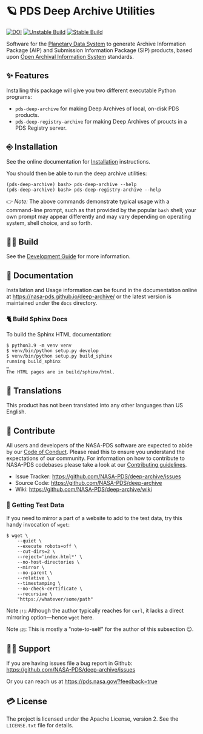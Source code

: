 # 🪐 PDS Deep Archive Utilities


[![DOI](https://zenodo.org/badge/DOI/10.5281/zenodo.5750540.svg)](https://doi.org/10.5281/zenodo.5750540) [![Unstable Build](https://github.com/NASA-PDS/deep-archive/workflows/%F0%9F%A4%AA%20Unstable%20integration%20&%20delivery/badge.svg "Latest unstable integration log")](https://github.com/NASA-PDS/deep-archive/actions?query=workflow%3A%22%F0%9F%A4%AA+Unstable+integration+%26+delivery%22) [![Stable Build](https://github.com/NASA-PDS/deep-archive/workflows/%F0%9F%98%8C%20Stable%20integration%20&%20delivery/badge.svg "Latest stable integration log")](https://github.com/NASA-PDS/deep-archive/actions?query=workflow%3A%22%F0%9F%98%8C+Stable+integration+%26+delivery%2)


Software for the [Planetary Data System](https://pds.nasa.gov/) to generate Archive Information Package (AIP) and Submission Information Package (SIP) products, based upon [Open Archival Information System](https://www2.archivists.org/groups/standards-committee/open-archival-information-system-oais) standards.


## ✨ Features

Installing this package will give you two different executable Python programs:

-   `pds-deep-archive` for making Deep Archives of local, on-disk PDS products.
-   `pds-deep-registry-archive` for making Deep Archives of proucts in a PDS Registry server.


## ⎆ Installation

See the online documentation for [Installation](https://nasa-pds.github.io/deep-archive/installation/) instructions.

You should then be able to run the deep archive utilities:

    (pds-deep-archive) bash> pds-deep-archive --help
    (pds-deep-archive) bash> pds-deep-registry-archive --help

👉 _Note:_ The above commands demonstrate typical usage with a command-line prompt, such as that provided by the popular `bash` shell; your own prompt may appear differently and may vary depending on operating system, shell choice, and so forth.


## 👷‍♂️ Build

See the [Development Guide](https://nasa-pds.github.io/deep-archive/development/index.html) for more information.


## 📄 Documentation

Installation and Usage information can be found in the documentation online at https://nasa-pds.github.io/deep-archive/ or the latest version is maintained under the `docs` directory.


### 🐈 Build Sphinx Docs

To build the Sphinx HTML documentation:

```console
$ python3.9 -m venv venv
$ venv/bin/python setup.py develop
$ venv/bin/python setup.py build_sphinx
running build_sphinx
…
The HTML pages are in build/sphinx/html.
```


## 🥖 Translations

This product has not been translated into any other languages than US English.


## 👏 Contribute

All users and developers of the NASA-PDS software are expected to abide by our [Code of Conduct](https://github.com/NASA-PDS/.github/blob/main/CODE_OF_CONDUCT.md). Please read this to ensure you understand the expectations of our community. For information on how to contribute to NASA-PDS codebases please take a look at our [Contributing guidelines](https://github.com/NASA-PDS/.github/blob/main/CONTRIBUTING.md).

- Issue Tracker: https://github.com/NASA-PDS/deep-archive/issues
- Source Code: https://github.com/NASA-PDS/deep-archive
- Wiki: https://github.com/NASA-PDS/deep-archive/wiki


### 💽 Getting Test Data

If you need to mirror a part of a website to add to the test data, try this handy invocation of `wget`:
```console
$ wget \
    --quiet \
    --execute robots=off \
    --cut-dirs=2 \
    --reject='index.html*' \
    --no-host-directories \
    --mirror \
    --no-parent \
    --relative \
    --timestamping \
    --no-check-certificate \
    --recursive \
    "https://whatever/some/path"
```
Note ⑴: Although the author typically reaches for `curl`, it lacks a direct mirroring option—hence `wget` here.

Note ⑵: This is mostly a "note-to-self" for the author of this subsection 😉.


## 💁‍♀️ Support

If you are having issues file a bug report in Github: https://github.com/NASA-PDS/deep-archive/issues

Or you can reach us at https://pds.nasa.gov/?feedback=true


## 💳 License

The project is licensed under the Apache License, version 2. See the `LICENSE.txt` file for details.

